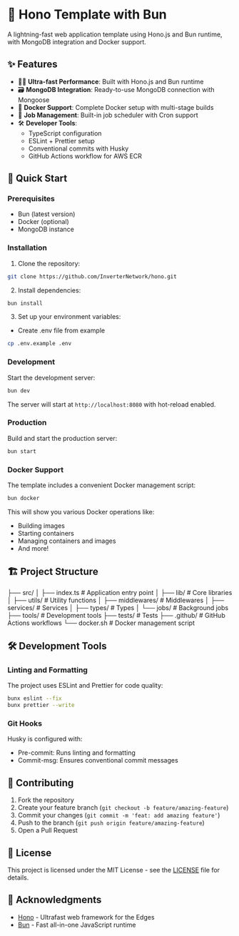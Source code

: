 # 🚀 Hono Template with Bun

A lightning-fast web application template using Hono.js and Bun runtime, with MongoDB integration and Docker support.

## ✨ Features

- 🏃‍♂️ **Ultra-fast Performance**: Built with Hono.js and Bun runtime
- 🗃️ **MongoDB Integration**: Ready-to-use MongoDB connection with Mongoose
- 🐳 **Docker Support**: Complete Docker setup with multi-stage builds
- 🔄 **Job Management**: Built-in job scheduler with Cron support
- 🛠️ **Developer Tools**:
  - TypeScript configuration
  - ESLint + Prettier setup
  - Conventional commits with Husky
  - GitHub Actions workflow for AWS ECR

## 🚀 Quick Start

### Prerequisites

- Bun (latest version)
- Docker (optional)
- MongoDB instance

### Installation

1. Clone the repository:

```sh
git clone https://github.com/InverterNetwork/hono.git
```

2. Install dependencies:

```sh
bun install
```

3. Set up your environment variables:

- Create .env file from example

```sh
cp .env.example .env
```

### Development

Start the development server:

```sh
bun dev
```

The server will start at `http://localhost:8080` with hot-reload enabled.

### Production

Build and start the production server:

```sh
bun start
```

### Docker Support

The template includes a convenient Docker management script:

```sh
bun docker
```

This will show you various Docker operations like:

- Building images
- Starting containers
- Managing containers and images
- And more!

## 🏗️ Project Structure

├── src/
│ ├── index.ts # Application entry point
│ ├── lib/ # Core libraries
│ ├── utils/ # Utility functions
│ ├── middlewares/ # Middlewares
│ ├── services/ # Services
│ ├── types/ # Types
│ └── jobs/ # Background jobs
├── tools/ # Development tools
├── tests/ # Tests
├── .github/ # GitHub Actions workflows
└── docker.sh # Docker management script

## 🛠️ Development Tools

### Linting and Formatting

The project uses ESLint and Prettier for code quality:

```sh
bunx eslint --fix
bunx prettier --write
```

### Git Hooks

Husky is configured with:

- Pre-commit: Runs linting and formatting
- Commit-msg: Ensures conventional commit messages

## 🤝 Contributing

1. Fork the repository
2. Create your feature branch (`git checkout -b feature/amazing-feature`)
3. Commit your changes (`git commit -m 'feat: add amazing feature'`)
4. Push to the branch (`git push origin feature/amazing-feature`)
5. Open a Pull Request

## 📄 License

This project is licensed under the MIT License - see the [LICENSE](LICENSE) file for details.

## 🙏 Acknowledgments

- [Hono](https://hono.dev) - Ultrafast web framework for the Edges
- [Bun](https://bun.sh) - Fast all-in-one JavaScript runtime
